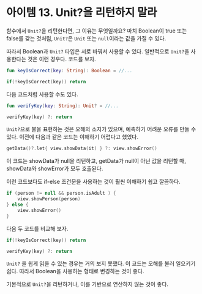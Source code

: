 # 아이템 13. Unit?을 리턴하지 말라

함수에서 `Unit?`을 리턴한다면, 그 이유는 무엇일까요? 마치 Boolean이 true 또는 false를 갖는 것처럼, `Unit?`은 `Unit` 또는 `null`이라는 값을 가질 수 있다.

따라서 Boolean과 `Unit?` 타입은 서로 바꿔서 사용할 수 있다. 일반적으로 `Unit?`을 사용한다는 것은 이런 경우다. 코드를 보자.

```kotlin
fun keyIsCorrect(key: String): Boolean = //...

if(!keyIsCorrect(key)) return
```

다음 코드처럼 사용할 수도 있다.

```kotlin
fun verifyKey(key: String): Unit? = //...

verifyKey(key) ?: return
```

`Unit?`으로 불을 표현하는 것은 오해의 소지가 있으며, 예측하기 어려운 오류를 만들 수 있다. 이전에 다음과 같은 코드는 이해하기 어렵다고 했었다.

```kotlin
getData()?.let{ view.showData(it) } ?: view.showError()
```

이 코드는 showData가 null을 리턴하고, getData가 null이 아닌 값을 리턴할 때, showData와 showError가 모두 호출된다.

이런 코드보다도 if-else 조건문을 사용하는 것이 훨씬 이해하기 쉽고 깔끔하다.

```kotlin
if (person != null && person.isAdult ) {
    view.showPerson(person)
} else {
    view.showError()
}
```

다음 두 코드를 비교해 보자.

```kotlin
if(!keyIsCorrect(key)) return

verifyKey(key) ?: return
```

`Unit?` 을 쉽게 읽을 수 있는 경우는 거의 보지 못했다. 이 코드는 오해를 불러 일으키기 쉽다. 따라서 Boolean을 사용하는 형태로 변경하는 것이 좋다.

기본적으로 `Unit?`을 리턴하거나, 이를 기반으로 연산하지 않는 것이 좋다.